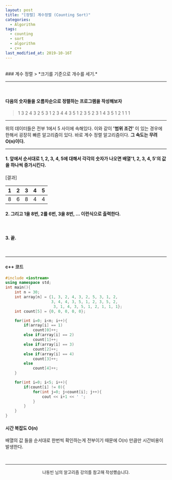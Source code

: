 ```yaml
---
layout: post
title: "[정렬] 계수정렬 (Counting Sort)"
categories:
  - Algorithm
tags:
  - counting
  - sort
  - algorithm
  - c++
last_modified_at: 2019-10-16T
---
```

<br>
### 계수 정렬
> *크기를 기준으로 개수를 세기.*

---

<br>

#### 다음의 숫자들을 오름차순으로 정렬하는 프로그램을 작성해보자
> 1 3 2 4 3 2 5 3 1 2 3 4 4 3 5 1 2 3 5 2 3 1 4 3 5 1 2 1 1 1

---

위의 데이터들은 전부 1에서 5 사이에 속해있다.
이와 같이 **'범위 조건'** 이 있는 경우에 한해서 굉장히 빠른 알고리즘이 있다.
바로 계수 정렬 알고리즘이다.
**그 속도는 무려 O(n)이다.**

---

#### 1. 앞에서 순서대로 1, 2, 3, 4, 5에 대해서 각각의 숫자가 나오면 배열'1, 2, 3, 4, 5'의 값을 하나씩 증가시킨다.

[결과]

|1|2|3|4|5|
|:-:|:-:|:-:|:-:|:-:|
|8|6|8|4|4|

#### 2. 그리고 1을 8번, 2를 6번, 3을 8번, ... 이런식으로 출력한다.

<br>

#### 3. 끝.

<br>

---

#### c++ 코드

```c++
#include <iostream>
using namespace std;
int main(){
	int n = 30;
	int array[n] = {1, 3, 2, 4, 3, 2, 5, 3, 1, 2,
					3, 4, 4, 3, 5, 1, 2, 3, 5, 2,
					 3, 1, 4, 3, 5, 1, 2, 1, 1, 1};
	int count[5] = {0, 0, 0, 0, 0};

	for(int i=0; i<n; i++){
		if(array[i] == 1)
			count[0]++;
		else if(array[i] == 2)
			count[1]++;
		else if(array[i] == 3)
			count[2]++;
		else if(array[i] == 4)
			count[3]++;
		else
			count[4]++;
	}

	for(int i=0; i<5; i++){
		if(count[i] != 0){
			for(int j=0; j<count[i]; j++){
				cout << i+1 << ' ';
			}
		}
	}
}
```

#### 시간 복잡도 O(n)
배열의 값 들을 순서대로 한번씩 확인하는게 전부이기 때문에 O(n) 만큼만 시간비용이 발생한다.

<br>

---

<center><font size="2em"> 나동빈 님의 알고리즘 강의를 참고해 작성했습니다.</font></center>
